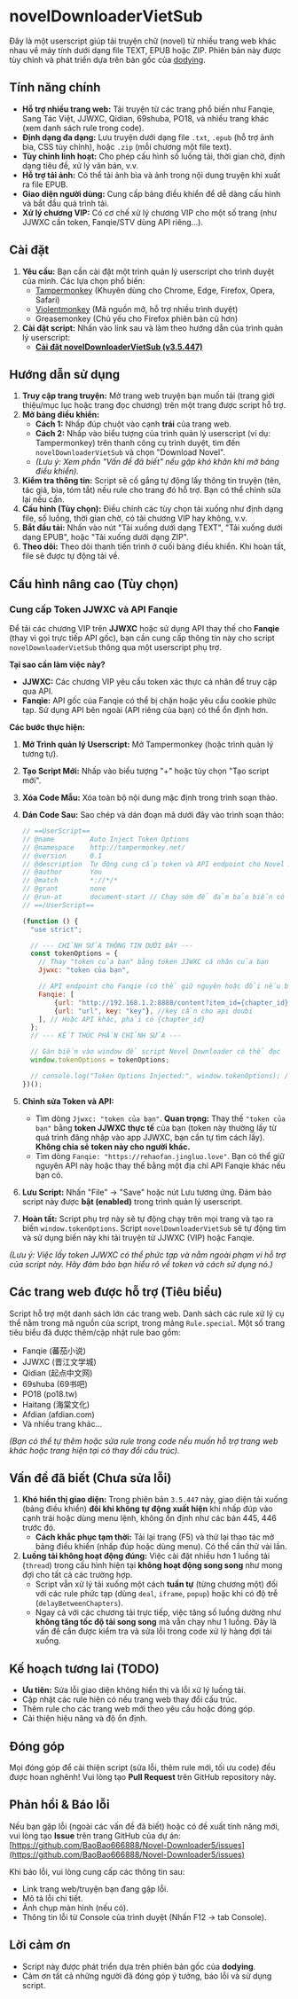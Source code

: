 # novelDownloaderVietSub

Đây là một userscript giúp tải truyện chữ (novel) từ nhiều trang web khác nhau về máy tính dưới dạng file TEXT, EPUB hoặc ZIP. Phiên bản này được tùy chỉnh và phát triển dựa trên bản gốc của [dodying](https://github.com/dodying/UserJs).

## Tính năng chính

*   **Hỗ trợ nhiều trang web:** Tải truyện từ các trang phổ biến như Fanqie, Sang Tác Việt, JJWXC, Qidian, 69shuba, PO18, và nhiều trang khác (xem danh sách rule trong code).
*   **Định dạng đa dạng:** Lưu truyện dưới dạng file `.txt`, `.epub` (hỗ trợ ảnh bìa, CSS tùy chỉnh), hoặc `.zip` (mỗi chương một file text).
*   **Tùy chỉnh linh hoạt:** Cho phép cấu hình số luồng tải, thời gian chờ, định dạng tiêu đề, xử lý văn bản, v.v.
*   **Hỗ trợ tải ảnh:** Có thể tải ảnh bìa và ảnh trong nội dung truyện khi xuất ra file EPUB.
*   **Giao diện người dùng:** Cung cấp bảng điều khiển để dễ dàng cấu hình và bắt đầu quá trình tải.
*   **Xử lý chương VIP:** Có cơ chế xử lý chương VIP cho một số trang (như JJWXC cần token, Fanqie/STV dùng API riêng...).

## Cài đặt

1.  **Yêu cầu:** Bạn cần cài đặt một trình quản lý userscript cho trình duyệt của mình. Các lựa chọn phổ biến:
    *   [Tampermonkey](https://www.tampermonkey.net/) (Khuyên dùng cho Chrome, Edge, Firefox, Opera, Safari)
    *   [Violentmonkey](https://violentmonkey.github.io/) (Mã nguồn mở, hỗ trợ nhiều trình duyệt)
    *   Greasemonkey (Chủ yếu cho Firefox phiên bản cũ hơn)
2.  **Cài đặt script:** Nhấn vào link sau và làm theo hướng dẫn của trình quản lý userscript:
    *   **[Cài đặt novelDownloaderVietSub (v3.5.447)](https://raw.githubusercontent.com/BaoBao666888/Novel-Downloader5/main/novelDownloaderVietSub.user.js)**

## Hướng dẫn sử dụng

1.  **Truy cập trang truyện:** Mở trang web truyện bạn muốn tải (trang giới thiệu/mục lục hoặc trang đọc chương) trên một trang được script hỗ trợ.
2.  **Mở bảng điều khiển:**
    *   **Cách 1:** Nhấp đúp chuột vào cạnh **trái** của trang web.
    *   **Cách 2:** Nhấp vào biểu tượng của trình quản lý userscript (ví dụ: Tampermonkey) trên thanh công cụ trình duyệt, tìm đến `novelDownloaderVietSub` và chọn "Download Novel".
    *   *(Lưu ý: Xem phần "Vấn đề đã biết" nếu gặp khó khăn khi mở bảng điều khiển).*
3.  **Kiểm tra thông tin:** Script sẽ cố gắng tự động lấy thông tin truyện (tên, tác giả, bìa, tóm tắt) nếu rule cho trang đó hỗ trợ. Bạn có thể chỉnh sửa lại nếu cần.
4.  **Cấu hình (Tùy chọn):** Điều chỉnh các tùy chọn tải xuống như định dạng file, số luồng, thời gian chờ, có tải chương VIP hay không, v.v.
5.  **Bắt đầu tải:** Nhấn vào nút "Tải xuống dưới dạng TEXT", "Tải xuống dưới dạng EPUB", hoặc "Tải xuống dưới dạng ZIP".
6.  **Theo dõi:** Theo dõi thanh tiến trình ở cuối bảng điều khiển. Khi hoàn tất, file sẽ được tự động tải về.

## Cấu hình nâng cao (Tùy chọn)

### Cung cấp Token JJWXC và API Fanqie

Để tải các chương VIP trên **JJWXC** hoặc sử dụng API thay thế cho **Fanqie** (thay vì gọi trực tiếp API gốc), bạn cần cung cấp thông tin này cho script `novelDownloaderVietSub` thông qua một userscript phụ trợ.

**Tại sao cần làm việc này?**

*   **JJWXC:** Các chương VIP yêu cầu token xác thực cá nhân để truy cập qua API.
*   **Fanqie:** API gốc của Fanqie có thể bị chặn hoặc yêu cầu cookie phức tạp. Sử dụng API bên ngoài (API riêng của bạn) có thể ổn định hơn.

**Các bước thực hiện:**

1.  **Mở Trình quản lý Userscript:** Mở Tampermonkey (hoặc trình quản lý tương tự).
2.  **Tạo Script Mới:** Nhấp vào biểu tượng "+" hoặc tùy chọn "Tạo script mới".
3.  **Xóa Code Mẫu:** Xóa toàn bộ nội dung mặc định trong trình soạn thảo.
4.  **Dán Code Sau:** Sao chép và dán đoạn mã dưới đây vào trình soạn thảo:

    ```javascript
    // ==UserScript==
    // @name         Auto Inject Token Options
    // @namespace    http://tampermonkey.net/
    // @version      0.1
    // @description  Tự động cung cấp token và API endpoint cho Novel Downloader
    // @author       You
    // @match        *://*/*
    // @grant        none
    // @run-at       document-start // Chạy sớm để đảm bảo biến có sẵn
    // ==/UserScript==

    (function () {
      "use strict";

      // --- CHỈNH SỬA THÔNG TIN DƯỚI ĐÂY ---
      const tokenOptions = {
        // Thay "token của bạn" bằng token JJWXC cá nhân của bạn
        Jjwxc: "token của bạn",

        // API endpoint cho Fanqie (có thể giữ nguyên hoặc đổi nếu bạn có API riêng)
        Fanqie: [
            {url: "http://192.168.1.2:8888/content?item_id={chapter_id}"},
            {url: "url", key: "key"}, //key cần cho api doubi
        ], // Hoặc API khác, phải có {chapter_id}
      };
      // --- KẾT THÚC PHẦN CHỈNH SỬA ---

      // Gán biến vào window để script Novel Downloader có thể đọc
      window.tokenOptions = tokenOptions;

      // console.log("Token Options Injected:", window.tokenOptions); // Bỏ comment dòng này nếu muốn kiểm tra trong Console (F12)
    })();
    ```

5.  **Chỉnh sửa Token và API:**
    *   Tìm dòng `Jjwxc: "token của bạn"`. **Quan trọng:** Thay thế `"token của bạn"` bằng **token JJWXC thực tế** của bạn (token này thường lấy từ quá trình đăng nhập vào app JJWXC, bạn cần tự tìm cách lấy). **Không chia sẻ token này cho người khác.**
    *   Tìm dòng `Fanqie: "https://rehaofan.jingluo.love"`. Bạn có thể giữ nguyên API này hoặc thay thế bằng một địa chỉ API Fanqie khác nếu bạn có.
6.  **Lưu Script:** Nhấn "File" -> "Save" hoặc nút Lưu tương ứng. Đảm bảo script này được **bật (enabled)** trong trình quản lý userscript.
7.  **Hoàn tất:** Script phụ trợ này sẽ tự động chạy trên mọi trang và tạo ra biến `window.tokenOptions`. Script `novelDownloaderVietSub` sẽ tự động tìm và sử dụng biến này khi tải truyện từ JJWXC (VIP) hoặc Fanqie.

*(Lưu ý: Việc lấy token JJWXC có thể phức tạp và nằm ngoài phạm vi hỗ trợ của script này. Hãy đảm bảo bạn hiểu rõ về token và cách sử dụng nó.)*

## Các trang web được hỗ trợ (Tiêu biểu)

Script hỗ trợ một danh sách lớn các trang web. Danh sách các rule xử lý cụ thể nằm trong mã nguồn của script, trong mảng `Rule.special`. Một số trang tiêu biểu đã được thêm/cập nhật rule bao gồm:

*   Fanqie (蕃茄小说)
*   JJWXC (晋江文学城)
*   Qidian (起点中文网)
*   69shuba (69书吧)
*   PO18 (po18.tw)
*   Haitang (海棠文化)
*   Afdian (afdian.com)
*   Và nhiều trang khác...

*(Bạn có thể tự thêm hoặc sửa rule trong code nếu muốn hỗ trợ trang web khác hoặc trang hiện tại có thay đổi cấu trúc).*

## Vấn đề đã biết (Chưa sửa lỗi)

1.  **Khó hiển thị giao diện:** Trong phiên bản `3.5.447` này, giao diện tải xuống (bảng điều khiển) **đôi khi không tự động xuất hiện** khi nhấp đúp vào cạnh trái hoặc dùng menu lệnh, không ổn định như các bản 445, 446 trước đó.
    *   **Cách khắc phục tạm thời:** Tải lại trang (F5) và thử lại thao tác mở bảng điều khiển (nhấp đúp hoặc dùng menu). Có thể cần thử vài lần.
2.  **Luồng tải không hoạt động đúng:** Việc cài đặt nhiều hơn 1 luồng tải (`thread`) trong cấu hình hiện tại **không hoạt động song song** như mong đợi cho tất cả các trường hợp.
    *   Script vẫn xử lý tải xuống một cách **tuần tự** (từng chương một) đối với các rule phức tạp (dùng `deal`, `iframe`, `popup`) hoặc khi có độ trễ (`delayBetweenChapters`).
    *   Ngay cả với các chương tải trực tiếp, việc tăng số luồng dường như **không tăng tốc độ tải song song** mà vẫn chạy như 1 luồng. Đây là vấn đề cần được kiểm tra và sửa lỗi trong code xử lý hàng đợi tải xuống.

## Kế hoạch tương lai (TODO)

*   **Ưu tiên:** Sửa lỗi giao diện không hiển thị và lỗi xử lý luồng tải.
*   Cập nhật các rule hiện có nếu trang web thay đổi cấu trúc.
*   Thêm rule cho các trang web mới theo yêu cầu hoặc đóng góp.
*   Cải thiện hiệu năng và độ ổn định.

## Đóng góp

Mọi đóng góp để cải thiện script (sửa lỗi, thêm rule mới, tối ưu code) đều được hoan nghênh! Vui lòng tạo **Pull Request** trên GitHub repository này.

## Phản hồi & Báo lỗi

Nếu bạn gặp lỗi (ngoài các vấn đề đã biết) hoặc có đề xuất tính năng mới, vui lòng tạo **Issue** trên trang GitHub của dự án:
[https://github.com/BaoBao666888/Novel-Downloader5/issues](https://github.com/BaoBao666888/Novel-Downloader5/issues)

Khi báo lỗi, vui lòng cung cấp các thông tin sau:

*   Link trang web/truyện bạn đang gặp lỗi.
*   Mô tả lỗi chi tiết.
*   Ảnh chụp màn hình (nếu có).
*   Thông tin lỗi từ Console của trình duyệt (Nhấn F12 -> tab Console).

## Lời cảm ơn

*   Script này được phát triển dựa trên phiên bản gốc của **dodying**.
*   Cảm ơn tất cả những người đã đóng góp ý tưởng, báo lỗi và sử dụng script.
